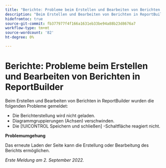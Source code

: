 ```yaml
---
title: "Berichte: Probleme beim Erstellen und Bearbeiten von Berichten in ReportBuilder"
description: "Beim Erstellen und Bearbeiten von Berichten in ReportBuilder wurden mehrere Probleme gemeldet."
hidefromtoc: true
source-git-commit: fb377977f4f166a1631eb33be94a88b23d8676a7
workflow-type: tm+mt
source-wordcount: '82'
ht-degree: 0%

---
```



# Berichte: Probleme beim Erstellen und Bearbeiten von Berichten in ReportBuilder

Beim Erstellen und Bearbeiten von Berichten in ReportBuilder wurden die folgenden Probleme gemeldet:

* Die Berichterstellung wird nicht geladen.
* Diagrammgruppierungen (Achsen) verschwinden.
* Die [!UICONTROL Speichern und schließen] -Schaltfläche reagiert nicht.

**Problemumgehung**

Das erneute Laden der Seite kann die Erstellung oder Bearbeitung des Berichts ermöglichen.

_Erste Meldung am 2. September 2022._


